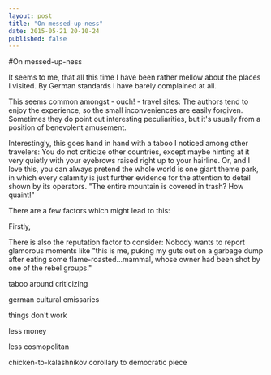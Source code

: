 ```yaml
---
layout: post
title: "On messed-up-ness"
date: 2015-05-21 20-10-24
published: false
---
```


#On messed-up-ness

It seems to me, that all this time I have been rather mellow about the places I visited. By German standards I have barely complained at all.

This seems common amongst - ouch! - travel sites: The authors tend to enjoy the experience, so the small inconveniences are easily forgiven. Sometimes they do point out interesting peculiarities, but it's usually from a position of benevolent amusement.

Interestingly, this goes hand in hand with a taboo I noticed among other travelers: You do not criticize other countries, except maybe hinting at it very quietly with your eyebrows raised right up to your hairline. Or, and I love this, you can always pretend the whole world is one giant theme park, in which every calamity is just further evidence for the attention to detail shown by its operators. "The entire mountain is covered in trash? How quaint!"


There are a few factors which might lead to this:

Firstly, 






There is also the reputation factor to consider: Nobody wants to report glamorous moments like "this is me, puking my guts out on a garbage dump after eating some flame-roasted...mammal, whose owner had been shot by one of the rebel groups."

taboo around criticizing


german cultural emissaries

things don't work

less money

less cosmopolitan


chicken-to-kalashnikov corollary to democratic piece


